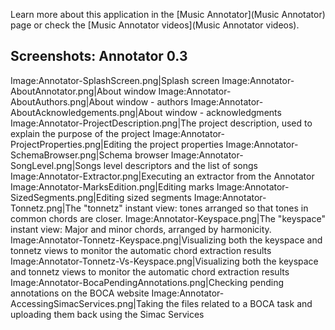 Learn more about this application in the [Music Annotator](Music Annotator) page or check the [Music Annotator videos](Music Annotator videos).

Screenshots: Annotator 0.3
--------------------------

Image:Annotator-SplashScreen.png|Splash screen Image:Annotator-AboutAnnotator.png|About window Image:Annotator-AboutAuthors.png|About window - authors Image:Annotator-AboutAcknowledgements.png|About window - acknowledgments Image:Annotator-ProjectDescription.png|The project description, used to explain the purpose of the project Image:Annotator-ProjectProperties.png|Editing the project properties Image:Annotator-SchemaBrowser.png|Schema browser Image:Annotator-SongLevel.png|Songs level descriptors and the list of songs Image:Annotator-Extractor.png|Executing an extractor from the Annotator Image:Annotator-MarksEdition.png|Editing marks Image:Annotator-SizedSegments.png|Editing sized segments Image:Annotator-Tonnetz.png|The "tonnetz" instant view: tones arranged so that tones in common chords are closer. Image:Annotator-Keyspace.png|The "keyspace" instant view: Major and minor chords, arranged by harmonicity. Image:Annotator-Tonnetz-Keyspace.png|Visualizing both the keyspace and tonnetz views to monitor the automatic chord extraction results Image:Annotator-Tonnetz-Vs-Keyspace.png|Visualizing both the keyspace and tonnetz views to monitor the automatic chord extraction results Image:Annotator-BocaPendingAnnotations.png|Checking pending annotations on the BOCA website Image:Annotator-AccessingSimacServices.png|Taking the files related to a BOCA task and uploading them back using the Simac Services
